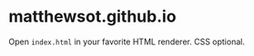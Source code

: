 matthewsot.github.io
====================

Open `index.html` in your favorite HTML renderer. CSS optional.
